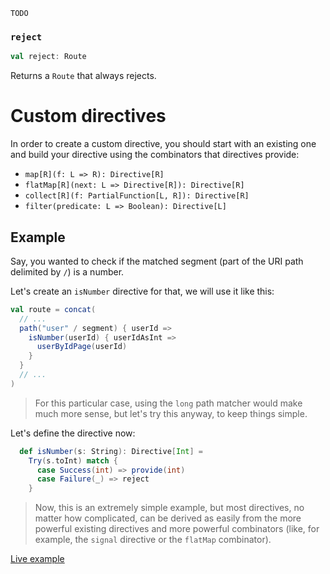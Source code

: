 `TODO`


### `reject`

```scala
val reject: Route
```

Returns a `Route` that always rejects.




# Custom directives 

In order to create a custom directive, you should start with an existing one and build
your directive using the combinators that directives provide:

* `map[R](f: L => R): Directive[R]`
* `flatMap[R](next: L => Directive[R]): Directive[R]`
* `collect[R](f: PartialFunction[L, R]): Directive[R]`
* `filter(predicate: L => Boolean): Directive[L]`

## Example

Say, you wanted to check if the matched segment (part of the URI path delimited by `/`) is a number.

Let's create an `isNumber` directive for that, we will use it like this:

```scala
val route = concat(
  // ...
  path("user" / segment) { userId =>
    isNumber(userId) { userIdAsInt =>
      userByIdPage(userId) 
    }
  }
  // ...
)
```

> For this particular case, using the `long` path matcher would make much more sense, but let's try this anyway,
to keep things simple.

Let's define the directive now:

```scala
  def isNumber(s: String): Directive[Int] = 
    Try(s.toInt) match {
      case Success(int) => provide(int)
      case Failure(_) => reject
    }  
```

> Now, this is an extremely simple example, but most directives, no matter how complicated, can be
derived as easily from the more powerful existing directives and more powerful combinators (like, for example, 
the `signal` directive or the `flatMap` combinator).

[Live example](/examples/custom-directives) 
